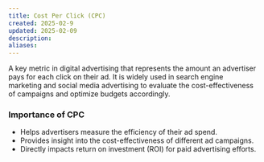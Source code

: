 ```yaml
---
title: Cost Per Click (CPC)
created: 2025-02-9
updated: 2025-02-09
description: 
aliases: 
---
```

A key metric in digital advertising that represents the amount an advertiser pays for each click on their ad. It is widely used in search engine marketing and social media advertising to evaluate the cost-effectiveness of campaigns and optimize budgets accordingly.

### Importance of CPC

- Helps advertisers measure the efficiency of their ad spend.    
- Provides insight into the cost-effectiveness of different ad campaigns.
- Directly impacts return on investment (ROI) for paid advertising efforts.
